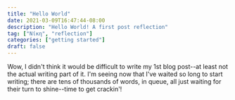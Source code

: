 ```yaml
---
title: "Hello World"
date: 2021-03-09T16:47:44-08:00
description: "Hello World! A first post reflection"
tag: ["Νίκη", "reflection"]
categories: ["getting started"]
draft: false
---
```


Wow, I didn't think it would be difficult to write my 1st blog post--at least not the actual writing part of it. I'm seeing now that I've waited so long to start writing; there are tens of thousands of words, in queue, all just waiting for their turn to shine--time to get crackin'!
